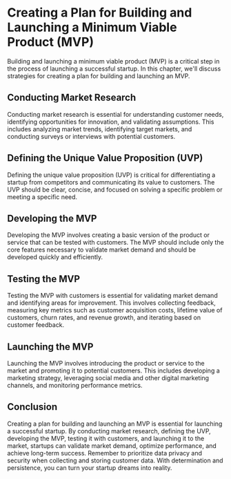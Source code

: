 # Creating a Plan for Building and Launching a Minimum Viable Product (MVP)

Building and launching a minimum viable product (MVP) is a critical step in the process of launching a successful startup. In this chapter, we'll discuss strategies for creating a plan for building and launching an MVP.

Conducting Market Research
--------------------------

Conducting market research is essential for understanding customer needs, identifying opportunities for innovation, and validating assumptions. This includes analyzing market trends, identifying target markets, and conducting surveys or interviews with potential customers.

Defining the Unique Value Proposition (UVP)
-------------------------------------------

Defining the unique value proposition (UVP) is critical for differentiating a startup from competitors and communicating its value to customers. The UVP should be clear, concise, and focused on solving a specific problem or meeting a specific need.

Developing the MVP
------------------

Developing the MVP involves creating a basic version of the product or service that can be tested with customers. The MVP should include only the core features necessary to validate market demand and should be developed quickly and efficiently.

Testing the MVP
---------------

Testing the MVP with customers is essential for validating market demand and identifying areas for improvement. This involves collecting feedback, measuring key metrics such as customer acquisition costs, lifetime value of customers, churn rates, and revenue growth, and iterating based on customer feedback.

Launching the MVP
-----------------

Launching the MVP involves introducing the product or service to the market and promoting it to potential customers. This includes developing a marketing strategy, leveraging social media and other digital marketing channels, and monitoring performance metrics.

Conclusion
----------

Creating a plan for building and launching an MVP is essential for launching a successful startup. By conducting market research, defining the UVP, developing the MVP, testing it with customers, and launching it to the market, startups can validate market demand, optimize performance, and achieve long-term success. Remember to prioritize data privacy and security when collecting and storing customer data. With determination and persistence, you can turn your startup dreams into reality.
